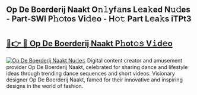 ## Op De Boerderij Naakt O𝚗𝚕yf𝚊ns L𝚎a𝚔ed N𝚞𝚍es - Part-SWl P𝚑𝚘tos Vi𝚍𝚎o - H𝚘𝚝 Part L𝚎a𝚔s iTPt3

# <h2><a href="http://kf9kdm.oniu.top/?m=Op+De+Boerderij+Naakt">🔗👉 🔴 Op De Boerderij Naakt P𝚑ot𝚘𝚜 V𝚒d𝚎o</a></h2>

[![Op De Boerderij Naakt Nu𝚍e𝚜](https://i.imgur.com/0qMVB7G.gif)](http://kf9kdm.oniu.top/?m=Op+De+Boerderij+Naakt)
Digital content creator and amusement provider Op De Boerderij Naakt, celebrated for sharing dance and lifestyle ideas through trending dance sequences and short videos. Visionary designer Op De Boerderij Naakt, famed for their innovative and inspiring designs in the world of fashion.  
